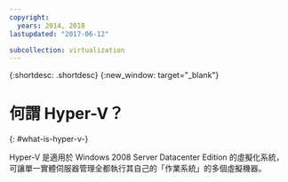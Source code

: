```yaml
---
copyright:
  years: 2014, 2018
lastupdated: "2017-06-12"

subcollection: virtualization
---
```

{:shortdesc: .shortdesc}
{:new_window: target="_blank"}

# 何謂 Hyper-V？
{: #what-is-hyper-v-}

Hyper-V 是適用於 Windows 2008 Server Datacenter Edition 的虛擬化系統，可讓單一實體伺服器管理全都執行其自己的「作業系統」的多個虛擬機器。
